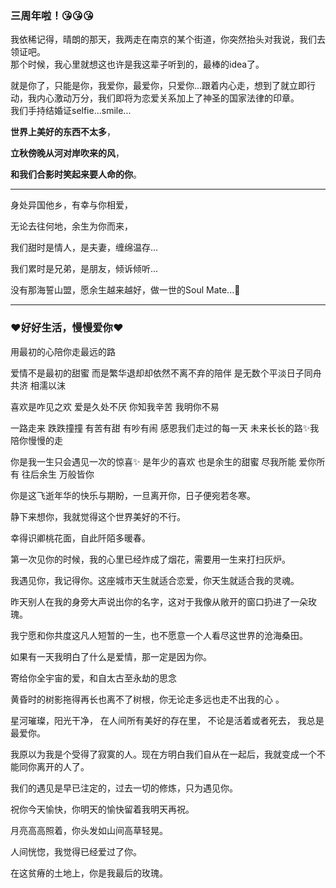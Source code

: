 ### 三周年啦！😘😘😘

我依稀记得，晴朗的那天，我两走在南京的某个街道，你突然抬头对我说，我们去领证吧。  
那个时候，我心里就想这也许是我这辈子听到的，最棒的idea了。

就是你了，只能是你，我爱你，最爱你，只爱你...跟着内心走，想到了就立即行动，我内心激动万分，我们即将为恋爱关系加上了神圣的国家法律的印章。  
我们手持结婚证selfie...smile...  

**世界上美好的东西不太多**，  

**立秋傍晚从河对岸吹来的风**， 
  
**和我们合影时笑起来要人命的你**。  


---
身处异国他乡，有幸与你相爱，  

无论去往何地，余生为你而来， 

我们甜时是情人，是夫妻，缠绵温存...  

我们累时是兄弟，是朋友，倾诉倾听...

没有那海誓山盟，愿余生越来越好，做一世的Soul Mate...💋  

---
### ❤️好好生活，慢慢爱你❤️

用最初的心陪你走最远的路

爱情不是最初的甜蜜
而是繁华退却却依然不离不弃的陪伴
是无数个平淡日子同舟共济 相濡以沫

喜欢是咋见之欢 爱是久处不厌
你知我辛苦 我明你不易

一路走来 跌跌撞撞 有苦有甜 有吵有闹
感恩我们走过的每一天
未来长长的路✨我陪你慢慢的走

你是我一生只会遇见一次的惊喜✨
是年少的喜欢 也是余生的甜蜜
尽我所能 爱你所有 往后余生 万般皆你

你是这飞逝年华的快乐与期盼，一旦离开你，日子便宛若冬寒。

静下来想你，我就觉得这个世界美好的不行。

幸得识卿桃花面，自此阡陌多暖春。

第一次见你的时候，我的心里已经炸成了烟花，需要用一生来打扫灰炉。

我遇见你，我记得你。这座城市天生就适合恋爱，你天生就适合我的灵魂。

昨天别人在我的身旁大声说出你的名字，这对于我像从敞开的窗口扔进了一朵玫瑰。

我宁愿和你共度这凡人短暂的一生，也不愿意一个人看尽这世界的沧海桑田。

如果有一天我明白了什么是爱情，那一定是因为你。

寄给你全宇宙的爱，和自太古至永劫的思念

黄昏时的树影拖得再长也离不了树根，你无论走多远也走不出我的心 。

星河璀璨，阳光干净，
在人间所有美好的存在里，
不论是活着或者死去，
我总是最爱你。

我原以为我是个受得了寂寞的人。现在方明白我们自从在一起后，我就变成一个不能同你离开的人了。

我们的遇见是早已注定的，过去一切的修炼，只为遇见你。

祝你今天愉快，你明天的愉快留着我明天再祝。

月亮高高照着，你头发如山间高草轻晃。 

人间恍惚，我觉得已经爱过了你。

在这贫瘠的土地上，你是我最后的玫瑰。

